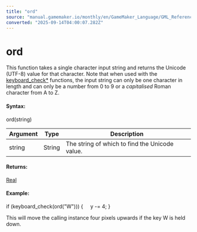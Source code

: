 ```yaml
---
title: "ord"
source: "manual.gamemaker.io/monthly/en/GameMaker_Language/GML_Reference/Strings/ord.htm"
converted: "2025-09-14T04:00:07.282Z"
---
```


# ord

This function takes a single character input string and returns the Unicode (UTF-8) value for that character. Note that when used with the [keyboard\_check\*](../Game_Input/Keyboard_Input/Keyboard_Input.md) functions, the input string can only be one character in length and can only be a number from 0 to 9 or a _capitalised_ Roman character from A to Z.

#### Syntax:

ord(string)

| Argument | Type | Description |
| --- | --- | --- |
| string | String | The string of which to find the Unicode value. |

#### Returns:

[Real](../../GML_Overview/Data_Types.md)

#### Example:

if (keyboard\_check(ord("W")))
{
    y -= 4;
}

This will move the calling instance four pixels upwards if the key W is held down.